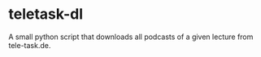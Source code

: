 # teletask-dl
A small python script that downloads all podcasts of a given lecture from tele-task.de.
